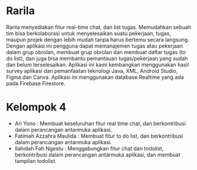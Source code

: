 # Rarila
Rarila menyediakan fitur real-time chat, dan list tugas. Memudahkan sebuah tim bisa berkolaborasi untuk menyelesaikan suatu pekerjaan, tugas, maupun projek dengan lebih mudah tanpa harus bertemu secara langsung. 
Dengan aplikasi ini pengguna dapat memanajemen tugas atau pekerjaan dalam grup obrolan, membuat grup obrolan dan membuat daftar tugas (to do list), dan juga bisa membantu pemantauan tugas/pekerjaan yang sudah dan belum terselesaikan.
Aplikasi ini kami kembangkan menggunakan hasil survey aplikasi dan pemanfaatan teknologi Java, XML, Android Studio, Figma dan Canva. Aplikasi ini menggunakan database Realtime yang ada pada Firebase Firestore. 

# Kelompok 4
- Ari Yono :	Membuat keseluruhan fitur real time chat, dan berkontribusi dalam perancangan antarmuka aplikasi.
- Fatimah Azzahra Maulida :	Membuat fitur to do list, dan berkontribusi dalam perancangan antarmuka aplikasi.
- Ilahidah Fah Ngestu	: Menggabungkan fitur chat dan todolist, berkontribusi dalam perancangan antarmuka aplikasi, dan membuat tampilan todolist.
